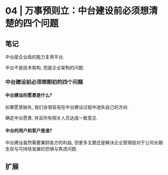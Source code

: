 # 04 | 万事预则立：中台建设前必须想清楚的四个问题

## 笔记

中台是企业级的能力复用平台.

中台不是技术架构, 而是企业架构的问题.

### 中台建设前必须想期初的四个问题

#### 中台建设的愿景是什么?

如果愿景缺失, 我们会很容易在中台建设过程中迷失自己的方向.

确定中台愿景, 并且所有相关人员达成一致意见.

#### 中台的用户和客户是谁?

中台建设虽然需要兼顾各方的利益, 但更多主要还是解决企业管理层对于公司长期生存与可持续发展的恐惧与焦虑问题.

## 扩展